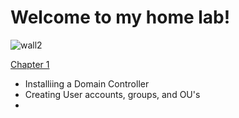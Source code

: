 # Welcome to my home lab!
![wall2](https://github.com/greenseer11235/homelab/assets/143025702/8df06cf8-9fbb-484f-a455-a094f9586474)

[Chapter 1](https://github.com/clarity11235/homelab/blob/fed3383ed399c9f7e88a43f4acb50fdbcc98c802/Chapter%201/Chapter%201.md)

* Installiing a Domain Controller
* Creating User accounts, groups, and OU's
* 
